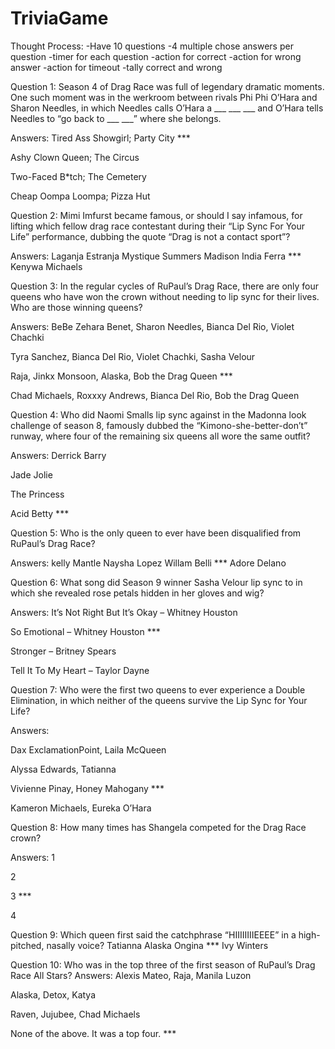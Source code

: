 # TriviaGame

Thought Process:
-Have 10 questions 
-4 multiple chose answers per question
-timer for each question
-action for correct
-action for wrong answer
-action for timeout
-tally correct and wrong

Question 1:
Season 4 of Drag Race was full of legendary dramatic moments. One such moment was in the werkroom between rivals Phi Phi O’Hara and Sharon Needles, in which Needles calls O’Hara a ___ ___ ___ and O’Hara tells Needles to “go back to ___ ___” where she belongs.

Answers: 
Tired Ass Showgirl; Party City ***

Ashy Clown Queen; The Circus

Two-Faced B*tch; The Cemetery

Cheap Oompa Loompa; Pizza Hut

Question 2:
Mimi Imfurst became famous, or should I say infamous, for lifting which fellow drag race contestant during their “Lip Sync For Your Life” performance, dubbing the quote “Drag is not a contact sport”?

Answers:
Laganja Estranja
Mystique Summers Madison
India Ferra ***
Kenywa Michaels

Question 3:
In the regular cycles of RuPaul’s Drag Race, there are only four queens who have won the crown without needing to lip sync for their lives. Who are those winning queens?

Answers:
BeBe Zehara Benet, Sharon Needles, Bianca Del Rio, Violet Chachki

Tyra Sanchez, Bianca Del Rio, Violet Chachki, Sasha Velour

Raja, Jinkx Monsoon, Alaska, Bob the Drag Queen ***

Chad Michaels, Roxxxy Andrews, Bianca Del Rio, Bob the Drag Queen

Question 4:
Who did Naomi Smalls lip sync against in the Madonna look challenge of season 8, famously dubbed the “Kimono-she-better-don’t” runway, where four of the remaining six queens all wore the same outfit?

Answers:
Derrick Barry

Jade Jolie

The Princess

Acid Betty ***

Question 5:
Who is the only queen to ever have been disqualified from RuPaul’s Drag Race?

Answers:
kelly Mantle
Naysha Lopez
Willam Belli ***
Adore Delano

Question 6:
What song did Season 9 winner Sasha Velour lip sync to in which she revealed rose petals hidden in her gloves and wig?

Answers:
It’s Not Right But It’s Okay – Whitney Houston

So Emotional – Whitney Houston ***

Stronger – Britney Spears

Tell It To My Heart – Taylor Dayne

Question 7:
Who were the first two queens to ever experience a Double Elimination, in which neither of the queens survive the Lip Sync for Your Life?

Answers:

Dax ExclamationPoint, Laila McQueen

Alyssa Edwards, Tatianna

Vivienne Pinay, Honey Mahogany ***

Kameron Michaels, Eureka O’Hara

Question 8:
How many times has Shangela competed for the Drag Race crown?

Answers:
1

2

3 ***

4

Question 9:
Which queen first said the catchphrase “HIIIIIIIIEEEE” in a high-pitched, nasally voice?
Tatianna
Alaska
Ongina ***
Ivy Winters

Question 10:
Who was in the top three of the first season of RuPaul’s Drag Race All Stars?
Answers:
Alexis Mateo, Raja, Manila Luzon

Alaska, Detox, Katya

Raven, Jujubee, Chad Michaels

None of the above. It was a top four. ***